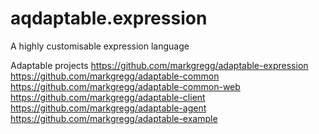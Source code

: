 # aqdaptable.expression
A highly customisable expression language

Adaptable projects
https://github.com/markgregg/adaptable-expression
https://github.com/markgregg/adaptable-common
https://github.com/markgregg/adaptable-common-web
https://github.com/markgregg/adaptable-client
https://github.com/markgregg/adaptable-agent
https://github.com/markgregg/adaptable-example
